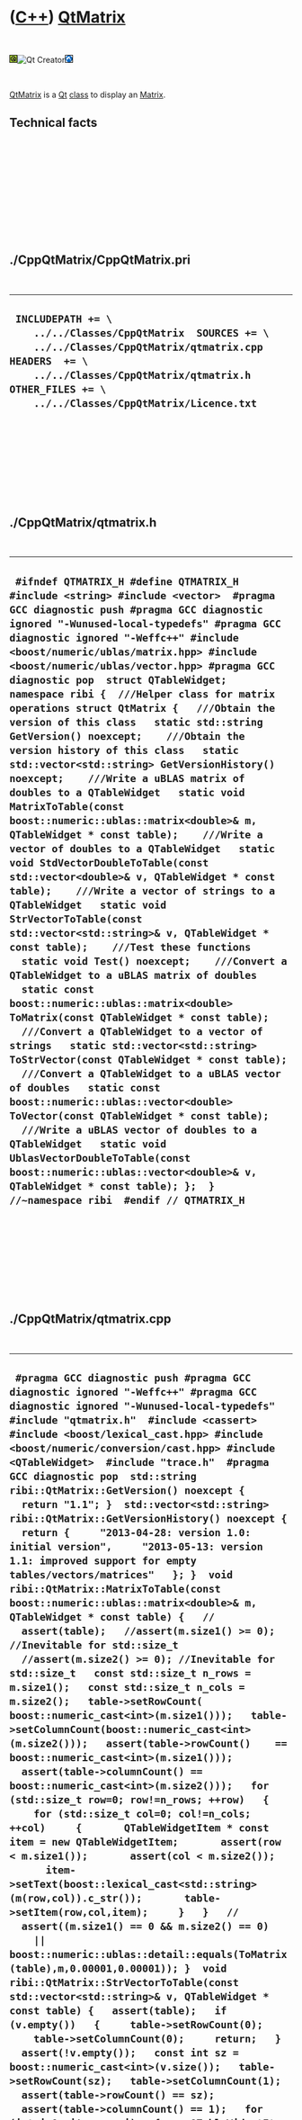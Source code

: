 
 

 

 

 

 

([C++](Cpp.md)) [QtMatrix](CppQtMatrix.md)
============================================

 

![Qt](PicQt.png)![Qt
Creator](PicQtCreator.png)![Lubuntu](PicLubuntu.png)

 

[QtMatrix](CppQtMatrix.md) is a [Qt](CppQt.md) [class](CppClass.md)
to display an [Matrix](CppMatrix.md).

Technical facts
---------------

 

 

 

 

 

 

./CppQtMatrix/CppQtMatrix.pri
-----------------------------

 

  --------------------------------------------------------------------------------------------------------------------------------------------------------------------------------------------------------------------------------
  ` INCLUDEPATH += \     ../../Classes/CppQtMatrix  SOURCES += \     ../../Classes/CppQtMatrix/qtmatrix.cpp  HEADERS  += \     ../../Classes/CppQtMatrix/qtmatrix.h  OTHER_FILES += \     ../../Classes/CppQtMatrix/Licence.txt`
  --------------------------------------------------------------------------------------------------------------------------------------------------------------------------------------------------------------------------------

 

 

 

 

 

./CppQtMatrix/qtmatrix.h
------------------------

 

  ---------------------------------------------------------------------------------------------------------------------------------------------------------------------------------------------------------------------------------------------------------------------------------------------------------------------------------------------------------------------------------------------------------------------------------------------------------------------------------------------------------------------------------------------------------------------------------------------------------------------------------------------------------------------------------------------------------------------------------------------------------------------------------------------------------------------------------------------------------------------------------------------------------------------------------------------------------------------------------------------------------------------------------------------------------------------------------------------------------------------------------------------------------------------------------------------------------------------------------------------------------------------------------------------------------------------------------------------------------------------------------------------------------------------------------------------------------------------------------------------------------------------------------------------------------------------------------------------------------------------------------------------------------------------------------------------------------------------------------------------------------------------------------------------------------------------------------------------------
  ` #ifndef QTMATRIX_H #define QTMATRIX_H  #include <string> #include <vector>  #pragma GCC diagnostic push #pragma GCC diagnostic ignored "-Wunused-local-typedefs" #pragma GCC diagnostic ignored "-Weffc++" #include <boost/numeric/ublas/matrix.hpp> #include <boost/numeric/ublas/vector.hpp> #pragma GCC diagnostic pop  struct QTableWidget;  namespace ribi {  ///Helper class for matrix operations struct QtMatrix {   ///Obtain the version of this class   static std::string GetVersion() noexcept;    ///Obtain the version history of this class   static std::vector<std::string> GetVersionHistory() noexcept;    ///Write a uBLAS matrix of doubles to a QTableWidget   static void MatrixToTable(const boost::numeric::ublas::matrix<double>& m, QTableWidget * const table);    ///Write a vector of doubles to a QTableWidget   static void StdVectorDoubleToTable(const std::vector<double>& v, QTableWidget * const table);    ///Write a vector of strings to a QTableWidget   static void StrVectorToTable(const std::vector<std::string>& v, QTableWidget * const table);    ///Test these functions   static void Test() noexcept;    ///Convert a QTableWidget to a uBLAS matrix of doubles   static const boost::numeric::ublas::matrix<double> ToMatrix(const QTableWidget * const table);    ///Convert a QTableWidget to a vector of strings   static std::vector<std::string> ToStrVector(const QTableWidget * const table);    ///Convert a QTableWidget to a uBLAS vector of doubles   static const boost::numeric::ublas::vector<double> ToVector(const QTableWidget * const table);    ///Write a uBLAS vector of doubles to a QTableWidget   static void UblasVectorDoubleToTable(const boost::numeric::ublas::vector<double>& v, QTableWidget * const table); };  } //~namespace ribi  #endif // QTMATRIX_H`
  ---------------------------------------------------------------------------------------------------------------------------------------------------------------------------------------------------------------------------------------------------------------------------------------------------------------------------------------------------------------------------------------------------------------------------------------------------------------------------------------------------------------------------------------------------------------------------------------------------------------------------------------------------------------------------------------------------------------------------------------------------------------------------------------------------------------------------------------------------------------------------------------------------------------------------------------------------------------------------------------------------------------------------------------------------------------------------------------------------------------------------------------------------------------------------------------------------------------------------------------------------------------------------------------------------------------------------------------------------------------------------------------------------------------------------------------------------------------------------------------------------------------------------------------------------------------------------------------------------------------------------------------------------------------------------------------------------------------------------------------------------------------------------------------------------------------------------------------------------

 

 

 

 

 

./CppQtMatrix/qtmatrix.cpp
--------------------------

 

  --------------------------------------------------------------------------------------------------------------------------------------------------------------------------------------------------------------------------------------------------------------------------------------------------------------------------------------------------------------------------------------------------------------------------------------------------------------------------------------------------------------------------------------------------------------------------------------------------------------------------------------------------------------------------------------------------------------------------------------------------------------------------------------------------------------------------------------------------------------------------------------------------------------------------------------------------------------------------------------------------------------------------------------------------------------------------------------------------------------------------------------------------------------------------------------------------------------------------------------------------------------------------------------------------------------------------------------------------------------------------------------------------------------------------------------------------------------------------------------------------------------------------------------------------------------------------------------------------------------------------------------------------------------------------------------------------------------------------------------------------------------------------------------------------------------------------------------------------------------------------------------------------------------------------------------------------------------------------------------------------------------------------------------------------------------------------------------------------------------------------------------------------------------------------------------------------------------------------------------------------------------------------------------------------------------------------------------------------------------------------------------------------------------------------------------------------------------------------------------------------------------------------------------------------------------------------------------------------------------------------------------------------------------------------------------------------------------------------------------------------------------------------------------------------------------------------------------------------------------------------------------------------------------------------------------------------------------------------------------------------------------------------------------------------------------------------------------------------------------------------------------------------------------------------------------------------------------------------------------------------------------------------------------------------------------------------------------------------------------------------------------------------------------------------------------------------------------------------------------------------------------------------------------------------------------------------------------------------------------------------------------------------------------------------------------------------------------------------------------------------------------------------------------------------------------------------------------------------------------------------------------------------------------------------------------------------------------------------------------------------------------------------------------------------------------------------------------------------------------------------------------------------------------------------------------------------------------------------------------------------------------------------------------------------------------------------------------------------------------------------------------------------------------------------------------------------------------------------------------------------------------------------------------------------------------------------------------------------------------------------------------------------------------------------------------------------------------------------------------------------------------------------------------------------------------------------------------------------------------------------------------------------------------------------------------------------------------------------------------------------------------------------------------------------------------------------------------------------------------------------------------------------------------------------------------------------------------------------------------------------------------------------------------------------------------------------------------------------------------------------------------------------------------------------------------------------------------------------------------------------------------------------------------------------------------------------------------------------------------------------------------------------------------------------------------------------------------------------------------------------------------------------------------------------------------------------------------------------------------------------------------------------------------------------------------------------------------------------------------------------------------------------------------------------------------------------------------------------------------------------------------------------------------------------------------------------------------------------------------------------------------------------------------------------------------------------------------------------------------------------------------------------------------------------------------------------------------------------------------------------------------------------------------------------------------------------------------------------------------------------------------------------------------------------------------------------------------------------------------------------------------------------------------------------------------------------------------------------------------------------------------------------------------------------------------------------------------------------------------------------------------------------------------------------------------------------------------------------------------------------------------------------------------------------------------------------------------------------------------------------------------------------------------------------------------------------------------------------------------------------------------------------------------------------------------------------------------------------------------------------------------------------------------
  ` #pragma GCC diagnostic push #pragma GCC diagnostic ignored "-Weffc++" #pragma GCC diagnostic ignored "-Wunused-local-typedefs" #include "qtmatrix.h"  #include <cassert> #include <boost/lexical_cast.hpp> #include <boost/numeric/conversion/cast.hpp> #include <QTableWidget>  #include "trace.h"  #pragma GCC diagnostic pop  std::string ribi::QtMatrix::GetVersion() noexcept {   return "1.1"; }  std::vector<std::string> ribi::QtMatrix::GetVersionHistory() noexcept {   return {     "2013-04-28: version 1.0: initial version",     "2013-05-13: version 1.1: improved support for empty tables/vectors/matrices"   }; }  void ribi::QtMatrix::MatrixToTable(const boost::numeric::ublas::matrix<double>& m, QTableWidget * const table) {   //   assert(table);   //assert(m.size1() >= 0); //Inevitable for std::size_t   //assert(m.size2() >= 0); //Inevitable for std::size_t   const std::size_t n_rows = m.size1();   const std::size_t n_cols = m.size2();   table->setRowCount(   boost::numeric_cast<int>(m.size1()));   table->setColumnCount(boost::numeric_cast<int>(m.size2()));   assert(table->rowCount()    == boost::numeric_cast<int>(m.size1()));   assert(table->columnCount() == boost::numeric_cast<int>(m.size2()));   for (std::size_t row=0; row!=n_rows; ++row)   {     for (std::size_t col=0; col!=n_cols; ++col)     {       QTableWidgetItem * const item = new QTableWidgetItem;       assert(row < m.size1());       assert(col < m.size2());       item->setText(boost::lexical_cast<std::string>(m(row,col)).c_str());       table->setItem(row,col,item);     }   }   //   assert((m.size1() == 0 && m.size2() == 0)     || boost::numeric::ublas::detail::equals(ToMatrix(table),m,0.00001,0.00001)); }  void ribi::QtMatrix::StrVectorToTable(const std::vector<std::string>& v, QTableWidget * const table) {   assert(table);   if (v.empty())   {     table->setRowCount(0);     table->setColumnCount(0);     return;   }   assert(!v.empty());   const int sz = boost::numeric_cast<int>(v.size());   table->setRowCount(sz);   table->setColumnCount(1);   assert(table->rowCount() == sz);   assert(table->columnCount() == 1);   for (int i=0; i!=sz; ++i)   {     QTableWidgetItem * const item = new QTableWidgetItem;     assert(item);     assert(i < boost::numeric_cast<int>(v.size()));     assert(i < table->rowCount());     assert(table->rowCount() == sz);     const std::string s = v[i];     item->setText(s.c_str());     assert(table->rowCount() == sz);     table->setItem(i,0,item);     assert(table);     assert(table->rowCount() == sz); //FAILS???   }   assert(table->rowCount() == sz);   assert(ribi::QtMatrix::ToStrVector(table) == v); }   void ribi::QtMatrix::StdVectorDoubleToTable(const std::vector<double>& v, QTableWidget * const table) {      boost::numeric::ublas::vector<double> w(v.size());   assert(w.size() == v.size());   std::copy(v.begin(),v.end(),w.begin());   assert(v.empty()    || v[0] == w(0));   assert(v.size() < 1 || v[1] == w(1));   assert(v.size() < 2 || v[2] == w(2));   assert(v.size() < 3 || v[3] == w(3));      UblasVectorDoubleToTable(w,table); }  void ribi::QtMatrix::Test() noexcept {   {     static bool is_tested{false};     if (is_tested) return;     is_tested = true;   }   #ifdef REALLY_WANNA_CHECK_2463986504397503   {     const std::vector<std::string> v = {};     QTableWidget * const table = new QTableWidget;     StrVectorToTable(v,table);     assert(table->rowCount() == 0);     assert(table->columnCount() == 0);   }   {     const std::vector<std::string> v = { "X" };     QTableWidget * const table = new QTableWidget;     StrVectorToTable(v,table);     assert(table->rowCount() == 1);     assert(table->columnCount() == 1);   }   {     const std::vector<std::string> v = { "A","B" };     QTableWidget * const table = new QTableWidget;     StrVectorToTable(v,table);     assert(table->rowCount() == 2);     assert(table->columnCount() == 1);   }   {     const std::vector<std::string> v = { "A","BB","CCC" };     QTableWidget * const table = new QTableWidget;     StrVectorToTable(v,table);     assert(table->rowCount() == 3);     assert(table->columnCount() == 1);   }   #endif }  const boost::numeric::ublas::matrix<double> ribi::QtMatrix::ToMatrix(const QTableWidget * const table) {   assert(table);   const int n_rows = table->rowCount();    //n_rows can be zero   const int n_cols = table->columnCount(); //n_cols can be zero    boost::numeric::ublas::matrix<double> v(n_rows,n_cols);    for(int col=0;col!=n_cols;++col)   {     for(int row=0;row!=n_rows;++row)     {       assert(row < boost::numeric_cast<int>(v.size1()));       assert(col < boost::numeric_cast<int>(v.size2()));       const auto item = table->item(row,col);       if (item)       {         const std::string text = item->text().toStdString();         v(row,col) = boost::lexical_cast<double>(text);       }       else       {         v(row,col) = 0.0;       }     }   }    return v; }  std::vector<std::string> ribi::QtMatrix::ToStrVector(const QTableWidget * const table) {   assert(table);   if (table->rowCount() == 0) { return std::vector<std::string>(); }   assert(table->columnCount() == 1);   const int n_rows = table->rowCount(); //n_rows can be zero   std::vector<std::string> v;   for (int row=0; row!=n_rows; ++row)   {     assert(row < table->rowCount());     const QTableWidgetItem * const item = table->item(row,0);     const std::string s = item ? item->text().toStdString() : std::string();     v.push_back(s);   }   assert(table->rowCount() == boost::numeric_cast<int>(v.size()));   return v; }  const boost::numeric::ublas::vector<double> ribi::QtMatrix::ToVector(const QTableWidget * const table) {      assert(table);   const int n_rows = table->rowCount(); //n_rows can be zero   boost::numeric::ublas::vector<double> v(n_rows);   for(int row=0;row!=n_rows;++row)   {     const auto item = table->item(row,0);     if (item)     {       const std::string text = item->text().toStdString();       assert(row < boost::numeric_cast<int>(v.size()));       v(row) = boost::lexical_cast<double>(text);     }     else     {       assert(row < boost::numeric_cast<int>(v.size()));       v(row) = 0.0;     }   }      return v; }  void ribi::QtMatrix::UblasVectorDoubleToTable(const boost::numeric::ublas::vector<double>& v, QTableWidget * const table) {    assert(table);   if (v.empty())   {     table->setRowCount(0);     table->setColumnCount(0);     return;   }   assert(!v.empty());   table->setRowCount(boost::numeric_cast<int>(v.size()));   table->setColumnCount(1);   assert(table->rowCount() == boost::numeric_cast<int>(v.size()));   assert(table->columnCount() == 1);   const int sz = boost::numeric_cast<int>(v.size());   for (int i=0; i!=sz; ++i)   {     QTableWidgetItem * const item = new QTableWidgetItem;     assert(item);     assert(i < boost::numeric_cast<int>(v.size()));     assert(i < table->rowCount());     try     {       const std::string s = boost::lexical_cast<std::string>(v[i]);       item->setText(s.c_str());     }     catch(boost::bad_lexical_cast& e)     {       assert(!"Should never get here: conversion from double to std::string must always succeed");     }     table->setItem(i,0,item);   }    assert(boost::numeric::ublas::detail::equals(ToVector(table),v,0.00001,0.00001));  }`
  --------------------------------------------------------------------------------------------------------------------------------------------------------------------------------------------------------------------------------------------------------------------------------------------------------------------------------------------------------------------------------------------------------------------------------------------------------------------------------------------------------------------------------------------------------------------------------------------------------------------------------------------------------------------------------------------------------------------------------------------------------------------------------------------------------------------------------------------------------------------------------------------------------------------------------------------------------------------------------------------------------------------------------------------------------------------------------------------------------------------------------------------------------------------------------------------------------------------------------------------------------------------------------------------------------------------------------------------------------------------------------------------------------------------------------------------------------------------------------------------------------------------------------------------------------------------------------------------------------------------------------------------------------------------------------------------------------------------------------------------------------------------------------------------------------------------------------------------------------------------------------------------------------------------------------------------------------------------------------------------------------------------------------------------------------------------------------------------------------------------------------------------------------------------------------------------------------------------------------------------------------------------------------------------------------------------------------------------------------------------------------------------------------------------------------------------------------------------------------------------------------------------------------------------------------------------------------------------------------------------------------------------------------------------------------------------------------------------------------------------------------------------------------------------------------------------------------------------------------------------------------------------------------------------------------------------------------------------------------------------------------------------------------------------------------------------------------------------------------------------------------------------------------------------------------------------------------------------------------------------------------------------------------------------------------------------------------------------------------------------------------------------------------------------------------------------------------------------------------------------------------------------------------------------------------------------------------------------------------------------------------------------------------------------------------------------------------------------------------------------------------------------------------------------------------------------------------------------------------------------------------------------------------------------------------------------------------------------------------------------------------------------------------------------------------------------------------------------------------------------------------------------------------------------------------------------------------------------------------------------------------------------------------------------------------------------------------------------------------------------------------------------------------------------------------------------------------------------------------------------------------------------------------------------------------------------------------------------------------------------------------------------------------------------------------------------------------------------------------------------------------------------------------------------------------------------------------------------------------------------------------------------------------------------------------------------------------------------------------------------------------------------------------------------------------------------------------------------------------------------------------------------------------------------------------------------------------------------------------------------------------------------------------------------------------------------------------------------------------------------------------------------------------------------------------------------------------------------------------------------------------------------------------------------------------------------------------------------------------------------------------------------------------------------------------------------------------------------------------------------------------------------------------------------------------------------------------------------------------------------------------------------------------------------------------------------------------------------------------------------------------------------------------------------------------------------------------------------------------------------------------------------------------------------------------------------------------------------------------------------------------------------------------------------------------------------------------------------------------------------------------------------------------------------------------------------------------------------------------------------------------------------------------------------------------------------------------------------------------------------------------------------------------------------------------------------------------------------------------------------------------------------------------------------------------------------------------------------------------------------------------------------------------------------------------------------------------------------------------------------------------------------------------------------------------------------------------------------------------------------------------------------------------------------------------------------------------------------------------------------------------------------------------------------------------------------------------------------------------------------------------------------------------------------------------------------------------------------------------------------------------------------------------------

 

 

 

 

 

 

